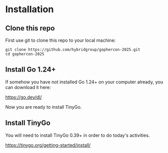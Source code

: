 # Installation

## Clone this repo

First use git to clone this repo to your local machine:

```
git clone https://github.com/hybridgroup/gophercon-2025.git
cd gophercon-2025
```

## Install Go 1.24+

If somehow you have not installed Go 1.24+ on your computer already, you can download it here:

https://go.dev/dl/

Now you are ready to install TinyGo.

## Install TinyGo

You will need to install TinyGo 0.39+ in order to do today's activities.

https://tinygo.org/getting-started/install/
